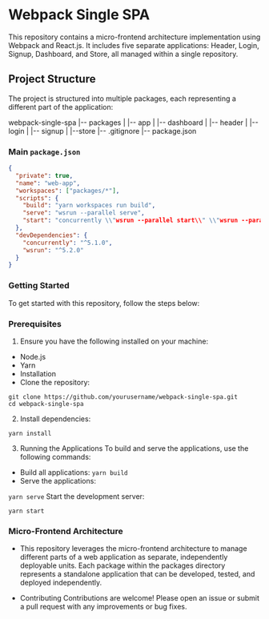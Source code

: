 # Webpack Single SPA

This repository contains a micro-frontend architecture implementation using Webpack and React.js. It includes five separate applications: Header, Login, Signup, Dashboard, and Store, all managed within a single repository.

## Project Structure

The project is structured into multiple packages, each representing a different part of the application:

webpack-single-spa
|-- packages
| |-- app
| |-- dashboard
| |-- header
| |-- login
| |-- signup
| |--store
|-- .gitignore
|-- package.json

### Main `package.json`

```json
{
  "private": true,
  "name": "web-app",
  "workspaces": ["packages/*"],
  "scripts": {
    "build": "yarn workspaces run build",
    "serve": "wsrun --parallel serve",
    "start": "concurrently \\"wsrun --parallel start\\" \\"wsrun --parallel serve\\""
  },
  "devDependencies": {
    "concurrently": "^5.1.0",
    "wsrun": "^5.2.0"
  }
}
```

### Getting Started

To get started with this repository, follow the steps below:

### Prerequisites

1. Ensure you have the following installed on your machine:

- Node.js
- Yarn
- Installation
- Clone the repository:

```
git clone https://github.com/yourusername/webpack-single-spa.git
cd webpack-single-spa
```

2. Install dependencies:

`yarn install`

3. Running the Applications
   To build and serve the applications, use the following commands:

- Build all applications:
  `yarn build`
- Serve the applications:

`yarn serve`
Start the development server:

`yarn start`

### Micro-Frontend Architecture

- This repository leverages the micro-frontend architecture to manage different parts of a web application as separate, independently deployable units. Each package within the packages directory represents a standalone application that can be developed, tested, and deployed independently.

- Contributing
  Contributions are welcome! Please open an issue or submit a pull request with any improvements or bug fixes.
